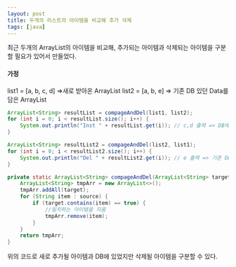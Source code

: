 ```yaml
---
layout: post
title: 두개의 리스트의 아이템을 비교해 추가 삭제
tags: [java]
---
```




최근 두개의 ArrayList의 아이템을 비교해, 추가되는 아이템과 삭제되는 아이템을 구분할 필요가 있어서 만들었다.

#### 가정
list1 = [a, b, c, d] =>새로 받아온 ArrayList
list2 = [a, b, e] => 기존 DB 있던 Data를 담은 ArrayList

~~~java
ArrayList<String> resultList = compageAndDel(list1, list2);
for (int i = 0; i < resultList.size(); i++) {
    System.out.println("Inst " + resultList.get(i)); // c,d 출력 => DB에 없던, 새롭게 추가될 데이터
}

ArrayList<String> resultList2 = compageAndDel(list2, list1);
for (int i = 0; i < resultList2.size(); i++) {
    System.out.println("Del " + resultList2.get(i)); // e 출력 => 기존 DB에 있었지만 삭제된 데이터
}

private static ArrayList<String> compageAndDel(ArrayList<String> target, ArrayList<String> source) {
    ArrayList<String> tmpArr = new ArrayList<>();
    tmpArr.addAll(target);
    for (String item : source) {
        if (target.contains(item) == true) {
            //일치하는 아이템을 지움
            tmpArr.remove(item);
        }
    }
    return tmpArr;
}

~~~
위의 코드로 새로 추가될 아이템과 DB에 있었지만 삭제될 아이템을 구분할 수 있다.


